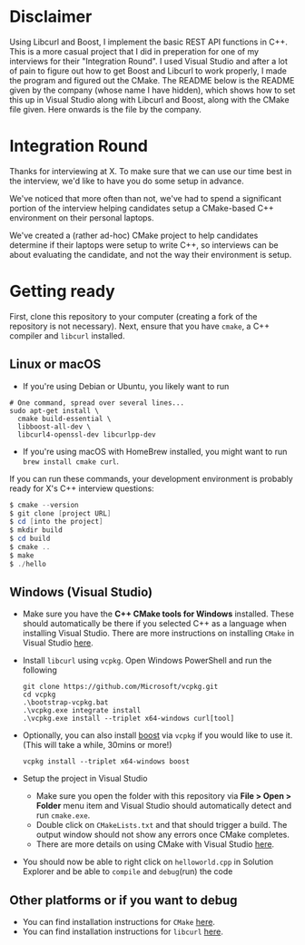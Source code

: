 # Disclaimer

Using Libcurl and Boost, I implement the basic REST API functions in C++. This is a more casual project that I did in preperation for one of my interviews for their "Integration Round". I used Visual Studio and after a lot of pain to figure out how to get Boost and Libcurl to work properly, I made the program and figured out the CMake. The README below is the README given by the company (whose name I have hidden), which shows how to set this up in Visual Studio along with Libcurl and Boost, along with the CMake file given. Here onwards is the file by the company.

# Integration Round

Thanks for interviewing at X. To make sure that we can use our time best in the interview, we'd like to have you do some setup in advance.

We've noticed that more often than not, we've had to spend a significant portion of the interview helping candidates setup a CMake-based C++ environment on their personal laptops.

We've created a (rather ad-hoc) CMake project to help candidates determine if their laptops were setup to write C++, so interviews can be about evaluating the candidate, and not the way their environment is setup.

# Getting ready
First, clone this repository to your computer (creating a fork of the repository is not necessary). Next, ensure that you have `cmake`, a C++ compiler and `libcurl` installed.

## Linux or macOS
- If you're using Debian or Ubuntu, you likely want to run
```
# One command, spread over several lines...
sudo apt-get install \
  cmake build-essential \
  libboost-all-dev \
  libcurl4-openssl-dev libcurlpp-dev
```
- If you're using macOS with HomeBrew installed, you might want to run `brew install cmake curl`.

If you can run these commands, your development environment is probably ready for X's C++ interview questions:

```powershell
$ cmake --version
$ git clone [project URL]
$ cd [into the project]
$ mkdir build
$ cd build
$ cmake ..
$ make
$ ./hello
```

## Windows (Visual Studio)
- Make sure you have the **C++ CMake tools for Windows** installed. These should automatically be there if you selected C++ as a language when installing Visual Studio. There are more instructions on installing `CMake` in Visual Studio [here](https://docs.microsoft.com/en-us/cpp/build/cmake-projects-in-visual-studio?view=vs-2019#installation).
- Install `libcurl` using `vcpkg`. Open Windows PowerShell and run the following
    ```
    git clone https://github.com/Microsoft/vcpkg.git
    cd vcpkg
    .\bootstrap-vcpkg.bat
    .\vcpkg.exe integrate install
    .\vcpkg.exe install --triplet x64-windows curl[tool]
    ```
- Optionally, you can also install [boost](https://www.boost.org/) via `vcpkg` if you would like to use it. (This will take a while, 30mins or more!) 
    ```
    vcpkg install --triplet x64-windows boost
    ```
- Setup the project in Visual Studio
    - Make sure you open the folder with this repository via **File > Open > Folder** menu item and Visual Studio should automatically detect and run `cmake.exe`.
    - Double click on `CMakeLists.txt` and that should trigger a build. The output window should not show any errors once CMake completes.
    - There are more details on using CMake with Visual Studio [here](https://docs.microsoft.com/en-us/cpp/build/cmake-projects-in-visual-studio?view=vs-2019#ide-integration).  

- You should now be able to right click on `helloworld.cpp` in Solution Explorer and be able to `compile` and `debug`(run) the code

## Other platforms or if you want to debug
- You can find installation instructions for `CMake` [here](https://cmake.org/install/).
- You can find installation instructions for `libcurl` [here](https://curl.haxx.se/docs/install.html).
